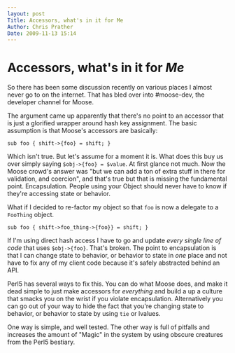 ```yaml
---
layout: post
Title: Accessors, what's in it for Me
Author: Chris Prather
Date: 2009-11-13 15:14
---
```


# Accessors, what's in it for *Me*

So there has been some discussion recently on various places I almost never go to on the internet. That has bled over into #moose-dev, the developer channel for Moose.

The argument came up apparently that there's no point to an accessor that is just a glorified wrapper around hash key assignment. The basic assumption is that Moose's accessors are basically:

    sub foo { shift->{foo} = shift; }
    
Which isn't true. But let's assume for a moment it is. What does this buy us over simply saying `$obj->{foo} = $value`. At first glance not much. Now the Moose crowd's answer was "but we can add a ton of extra stuff in there for validation, and coercion", and that's true but that is missing the fundamental point. Encapsulation. People using your Object should never have to know if they're accessing state or behavior.

What if I decided to re-factor my object so that `foo` is now a delegate to a `FooThing` object.

    sub foo { shift->foo_thing->{foo}} = shift; }
    
If I'm using direct hash access I have to go and update *every single line of code* that uses `$obj->{foo}`. That's broken. The point to encapsulation is that I can change state to behavior, or behavior to state in *one* place and not have to fix any of my client code because it's safely abstracted behind an API.

Perl5 has several ways to fix this. You can do what Moose does, and make it dead simple to just make accessors for *everything* and build a up a culture that smacks you on the wrist if you violate encapsulation. Alternatively you can go out of your way to hide the fact that you're changing state to behavior, or behavior to state by using `tie` or lvalues. 

One way is simple, and well tested. The other way is full of pitfalls and increases the amount of "Magic" in the system by using obscure creatures from the Perl5 bestiary.

